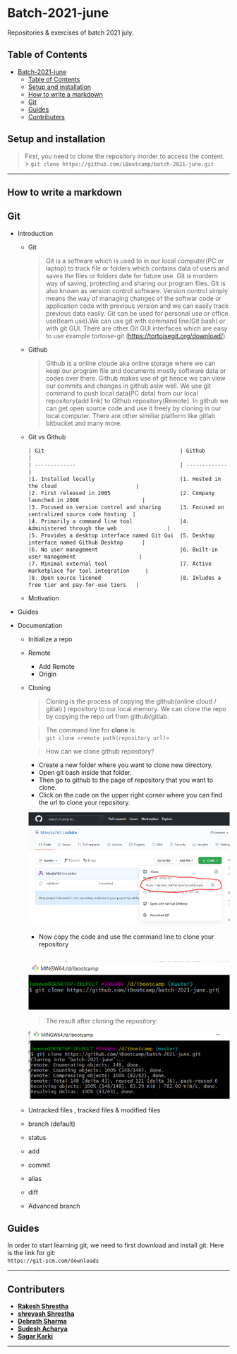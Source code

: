 # Batch-2021-june

Repositories &amp; exercises of batch 2021 july.

## Table of Contents

- [Batch-2021-june](#batch-2021-june)
  - [Table of Contents](#table-of-contents)
  - [Setup and installation](#setup-and-installation)
  - [How to write a markdown](#how-to-write-a-markdown)
  - [Git](#git)
  - [Guides](#guides)
  - [Contributers](#contributers)

## Setup and installation

> First, you need to clone the repository inorder to access the content. <br/> > `git clone https://github.com/iBootcamp/batch-2021-june.git`

---

## How to write a markdown

## Git

- Introduction

  - Git

    > Git is a software which is used to in our local computer(PC or laptop) to track file or folders which contains data of users and saves the files or folders date for future use. Git is mordern way of saving, protecting and sharing our program files. Git is also known as version control software. Version control simply means the way of managing changes of the softwar code or application code with previous version and we can easily track previous data easily. Git can be used for personal use or office use(team use).We can use git with command line(Git bash) or with git GUI. There are other Git GUI interfaces which are easy to use example tortoise-git (https://tortoisegit.org/download/).

  - Github
    > Github is a online cloude aka online storage where we can keep our program file and documents mostly software data or codes over there. Github makes use of git hence we can view our commits and changes in github aslw well. We use git command to push local data(PC data) from our local repository(add link) to Github repository(Remote). In github we can get open source code and use it freely by cloning in our local computer. There are other similiar platform like gitlab bitbucket and many more.
  - Git vs Github

        | Git                                           | Github                                        |
        | -------------                                 | -------------                                 |
        |1. Installed locally                           |1. Hosted in the cloud                         |
        |2. First released in 2005                      |2. Company launched in 2008                    |
        |3. Focused on version control and sharing      |3. Focused on centralized source code hosting  |
        |4. Primarily a command line tool               |4. Administered through the web                |
        |5. Provides a desktop interface named Git Gui  |5. Desktop interface named Github Desktop      |
        |6. No user management                          |6. Built-in user management                    |
        |7. Minimal external tool                       |7. Active marketplace for tool integration     |
        |8. Open source licened                         |8. Inludes a free tier and pay-for-use tiers   |

  - Motivation

- Guides
- Documentation

  - Initialize a repo
  - Remote
    - Add Remote
    - Origin
  - Cloning

    > Cloning is the process of copying the github(online cloud / gitlab ) repository to our local memory. We can clone the repo by copying the repo url from github/gitlab.
    > <br>


    > The command line for **clone** is:<br>
    > `git clone <remote path(repository url)>`<br>

    
    > How can we clone github repository?<br>

    - Create a new folder where you want to clone new directory.<br>
    - Open git bash inside that folder.<br>
    - Then go to github to the page of repository that you want to clone.<br>
    - Click on the code on the upper right corner where you can find the url to clone your repository.<br/>

    ![clone](photos/clone/gitclonecode.PNG)

    - Now copy the code and use the command line to clone your repository

    <br>
    
    ![clone](photos/clone/clone.PNG)
    <br>
    >The result after cloning the repository:<br>

    
    ![clone-result](photos/clone/clone-1.PNG)
    <br>

  - Untracked files , tracked files & modified files
  - branch (default)
  - status
  - add
  - commit
  - alias
  - diff
  - Advanced branch

## Guides

In order to start learning git, we need to first download and install git. Here is the link for git: <br/> `https://git-scm.com/downloads`

---

## Contributers

- [**Rakesh Shrestha**](https://github.com/aomini)
- [**shreyash Shrestha**](https://github.com/Shr3yashhh)
- [**Debrath Sharma**](https://github.com/Madara-coder)
- [**Sudesh Acharya**](https://github.com/thesudesh)
- [**Sagar Karki**](https://github.com/skarki-afk)

---
